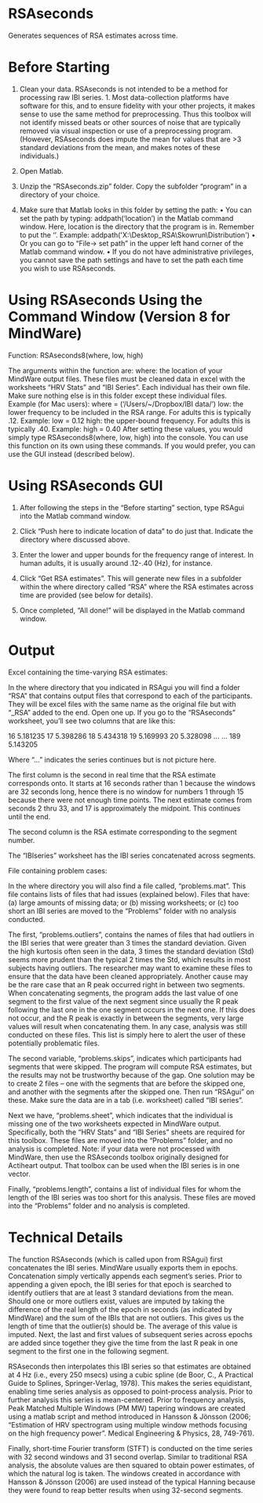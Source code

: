 # RSAseconds
Generates sequences of RSA estimates across time.

# Before Starting
1. Clean your data. RSAseconds is not intended to be a method for processing raw IBI series. 1.	Most data-collection platforms have software for this, and to ensure fidelity with your other projects, it makes sense to use the same method for preprocessing.  Thus this toolbox will not identify missed beats or other sources of noise that are typically removed via visual inspection or use of a preprocessing program. (However, RSAseconds does impute the mean for values that are >3 standard deviations from the mean, and makes notes of these individuals.)

2. Open Matlab.

3. Unzip the “RSAseconds.zip” folder. Copy the subfolder “program” in a directory of your choice. 

4. Make sure that Matlab looks in this folder by setting the path:
•	You can set the path by typing: addpath(‘location’) in the Matlab command window. Here, location is the directory that the program is in. Remember to put the ‘’. Example: addpath('X:\Desktop\_RSA\Skowrun\Distribution')
•	Or you can go to “File-> set path” in the upper left hand corner of the Matlab command window.
•	 If you do not have administrative privileges, you cannot save the path settings and have to set the path each time you wish to use RSAseconds. 

# Using RSAseconds Using the Command Window (Version 8 for MindWare)

Function: RSAseconds8(where, low, high)

The arguments within the function are:
where: the location of your MindWare output files. These files must be cleaned data in excel with the worksheets “HRV Stats” and “IBI Series”. Each individual has their own file. Make sure nothing else is in this folder except these individual files.
	Example (for Mac users): where = (‘/Users/~/Dropbox/IBI data/’)
low: the lower frequency to be included in the RSA range. For adults this is typically .12.
		Example: low = 0.12
high: the upper-bound frequency. For adults this is typically .40.
		Example: high = 0.40
After setting these values, you would simply type RSAseconds8(where, low, high) into the console. 
You can use this function on its own using these commands. If you would prefer, you can use the GUI instead (described below).

# Using RSAseconds GUI
1.	After following the steps in the “Before starting” section, type RSAgui into the Matlab command window. 

2.  Click “Push here to indicate location of data” to do just that. Indicate the directory where discussed above.  

3.	Enter the lower and upper bounds for the frequency range of interest. In human adults, it is usually around .12-.40 (Hz), for instance. 

4.	Click “Get RSA estimates”. This will generate new files in a subfolder within the where directory called “RSA” where the RSA estimates across time are provided (see below for details). 

5.	Once completed, “All done!” will be displayed in the Matlab command window.

# Output
Excel containing the time-varying RSA estimates:

In the where directory that you indicated in RSAgui you will find a folder “RSA” that contains output files that correspond to each of the participants. They will be excel files with the same name as the original file but with “_RSA” added to the end. 
Open one up. If you go to the “RSAseconds” worksheet, you’ll see two columns that are like this: 

16  5.181235
17  5.398286
18  5.434318
19  5.169993
20  5.328098
…
…
189  5.143205

Where “…” indicates the series continues but is not picture here. 

The first column is the second in real time that the RSA estimate corresponds onto. It starts at 16 seconds rather than 1 because the windows are 32 seconds long, hence there is no window for numbers 1 through 15 because there were not enough time points. The next estimate comes from seconds 2 thru 33, and 17 is approximately the midpoint. This continues until the end.

The second column is the RSA estimate corresponding to the segment number.

The “IBIseries” worksheet has the IBI series concatenated across segments. 

File containing problem cases:

In the where directory you will also find a file called, “problems.mat”. This file contains lists of files that had issues (explained below). Files that have: (a) large amounts of missing data; or (b) missing worksheets; or (c) too short an IBI series are moved to the “Problems” folder with no analysis conducted.  

The first, “problems.outliers”, contains the names of files that had outliers in the IBI series that were greater than 3 times the standard deviation. Given the high kurtosis often seen in the data, 3 times the standard deviation (Std) seems more prudent than the typical 2 times the Std, which results in most subjects having outliers. The researcher may want to examine these files to ensure that the data have been cleaned appropriately. Another cause may be the rare case that an R peak occurred right in between two segments. When concatenating segments, the program adds the last value of one segment to the first value of the next segment since usually the R peak following the last one in the one segment occurs in the next one. If this does not occur, and the R peak is exactly in between the segments, very large values will result when concatenating them. In any case, analysis was still conducted on these files. This list is simply here to alert the user of these potentially problematic files. 

The second variable, “problems.skips”, indicates which participants had segments that were skipped. The program will compute RSA estimates, but the results may not be trustworthy because of the gap. One solution may be to create 2 files – one with the segments that are before the skipped one, and another with the segments after the skipped one. Then run “RSAgui” on these. Make sure the data are in a tab (i.e. worksheet) called “IBI series”. 

Next we have, “problems.sheet”, which indicates that the individual is missing one of the two worksheets expected in MindWare output. Specifically, both the “HRV Stats” and “IBI Series” sheets are required for this toolbox. These files are moved into the “Problems” folder, and no analysis is completed. Note: if your data were not processed with MindWare, then use the RSAseconds toolbox originally designed for Actiheart output. That toolbox can be used when the IBI series is in one vector.

Finally, “problems.length”, contains a list of individual files for whom the length of the IBI series was too short for this analysis. These files are moved into the “Problems” folder and no analysis is completed. 

# Technical Details
The function RSAseconds (which is called upon from RSAgui) first concatenates the IBI series. MindWare usually exports them in epochs. Concatenation simply vertically appends each segment’s series. Prior to appending a given epoch, the IBI series for that epoch is searched to identify outliers that are at least 3 standard deviations from the mean. Should one or more outliers exist, values are imputed by taking the difference of the real length of the epoch in seconds (as indicated by MindWare) and the sum of the IBIs that are not outliers. This gives us the length of time that the outlier(s) should be. The average of this value is imputed. Next, the last and first values of subsequent series across epochs are added since together they give the time from the last R peak in one segment to the first one in the following segment. 

RSAseconds then interpolates this IBI series so that estimates are obtained at 4 Hz (i.e., every 250 msecs) using a cubic spline (de Boor, C., A Practical Guide to Splines, Springer-Verlag, 1978). This makes the series equidistant, enabling time series analysis as opposed to point-process analysis. Prior to further analysis this series is mean-centered. 
Prior to frequency analysis, Peak Matched Multiple Windows (PM MW) tapering windows are created using a matlab script and method introduced in Hansson & Jönsson (2006; “Estimation of HRV spectrogram using multiple window methods focusing on the high frequency power”. Medical Engineering & Physics, 28, 749-761). 

Finally, short-time Fourier transform (STFT) is conducted on the time series with 32 second windows and 31 second overlap. Similar to traditional RSA analysis, the absolute values are then squared to obtain power estimates, of which the natural log is taken. The windows created in accordance with Hansson & Jönsson (2006) are used instead of the typical Hanning because they were found to reap better results when using 32-second segments.  

